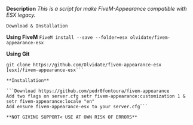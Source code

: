 **Description**
*This is a script for make FiveM-Appearance compatible with ESX legacy.*

`Download & Installation`

**Using FiveM**
```FiveM install --save --folder=esx olvidate/fivem-appearance-esx```

**Using Git**
```cd resources
git clone https://github.com/Olvidate/fivem-appearance-esx [esx]/fivem-appearance-esx```

**Installation**

```Download https://github.com/pedr0fontoura/fivem-appearance
Add two flags on server.cfg setr fivem-appearance:customization 1 & setr fivem-appearance:locale "en"
Add ensure fivem-appearance-esx to your server.cfg```

**NOT GIVING SUPPORT< USE AT OWN RISK OF ERRORS**
